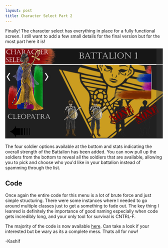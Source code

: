 ```yaml
---
layout: post
title: Character Select Part 2
---
```


Finally! The character select has everything in place for a fully functional screen. I still want to add a few small details for the final version but for the most part here it is!

![SelectScreen](/images/CharSelectBeta.png "SelectScreen")

The four soldier options available at the bottom and stats indicating the overall strength of the Battalion has been added. You can now pull up the soldiers from the bottom to reveal all the soldiers that are available, allowing you to pick and choose who you'd like in your battalion instead of spamming through the list. 

## Code

Once again the entire code for this menu is a lot of brute force and just simple structuring. There were some instances where I needed to go around multiple classes just to get a something to fade out. The key thing I leanred is definitely the importance of good naming especially when code gets incredibly long, and your only tool for survival is CNTRL-F. 

The majority of the code is now available [here](https://github.com/VaconnProductions/LostEmpireDev). Can take a look if your interested but be wary as its a complete mess. Thats all for now!

-Kashif